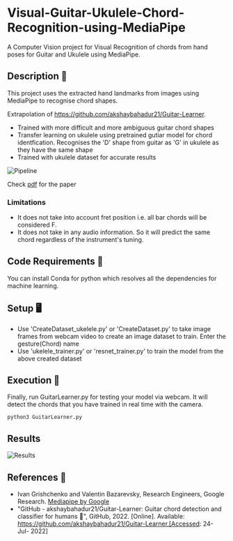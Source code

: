 # Visual-Guitar-Ukulele-Chord-Recognition-using-MediaPipe
A Computer Vision project for Visual Recognition of chords from hand poses for Guitar and Ukulele using MediaPipe.

## Description 🎼
This project uses the extracted hand landmarks from images using MediaPipe to recognise chord shapes. 



Extrapolation of https://github.com/akshaybahadur21/Guitar-Learner.
- Trained with more difficult and more ambiguous guitar chord shapes
- Transfer learning on ukulele using pretrained gutiar model for chord identfication. Recognises the 'D' shape from guitar as 'G' in ukulele as they have the same shape
- Trained with ukulele dataset for accurate results

![Pipeline](https://user-images.githubusercontent.com/51843952/207555112-9cbfc75e-991f-40d1-93e7-686716f568b9.png)

Check [pdf](https://github.com/sunman91/Visual-Guitar-Ukulele-Chord-Recognition-using-MediaPipe/blob/f2af5b2509ab145f7ac8bd301b64bae904203ea8/Visual%20Guitar%20and%20Ukulele%20Chord%20Classification%20using%20MediaPipe.pdf) for the paper

### Limitations
- It does not take into account fret position i.e. all bar chords will be considered F.
- It does not take in any audio information. So it will predict the same chord regardless of the instrument's tuning.

## Code Requirements 🦄
You can install Conda for python which resolves all the dependencies for machine learning.

## Setup 🖥️
- Use 'CreateDataset_ukelele.py' or 'CreateDataset.py' to take image frames from webcam video to create an image dataset to train. Enter the gesture(Chord) name 
- Use 'ukelele_trainer.py' or 'resnet_trainer.py' to train the model from the above created dataset

## Execution 🐉
Finally, run GuitarLearner.py for testing your model via webcam.
It will detect the chords that you have trained in real time with the camera.

```
python3 GuitarLearner.py
```

## Results 
![Results](https://user-images.githubusercontent.com/51843952/207555550-ba18789b-f421-403c-836d-a48949ed7da1.png)


## References 🔱
 
 -  Ivan Grishchenko and Valentin Bazarevsky, Research Engineers, Google Research. [Mediapipe by Google](https://github.com/google/mediapipe)
 -  "GitHub - akshaybahadur21/Guitar-Learner: Guitar chord detection and classifier for humans 🎸", GitHub, 2022. [Online]. Available:
    https://github.com/akshaybahadur21/Guitar-Learner.[Accessed: 24- Jul- 2022]
